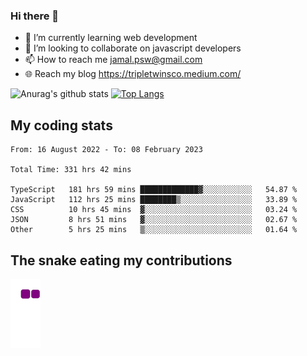 ### Hi there 👋

<!--
**padepokanpenguin/padepokanpenguin** is a ✨ _special_ ✨ repository because its `README.md` (this file) appears on your GitHub profile.
-->

- 🌱 I’m currently learning  web development
- 👯 I’m looking to collaborate on javascript developers
- 📫 How to reach me jamal.psw@gmail.com
- 🌐 Reach my blog https://tripletwinsco.medium.com/

![Anurag's github stats](https://github-readme-stats.vercel.app/api?username=padepokanpenguin&count_private=true&disable_animations=false&show_icons=true&theme=default)
[![Top Langs](https://github-readme-stats.vercel.app/api/top-langs/?username=padepokanpenguin&theme=default&layout=compact)](https://github.com/padepokanpenguin)

## My coding stats

<!--START_SECTION:waka-->

```text
From: 16 August 2022 - To: 08 February 2023

Total Time: 331 hrs 42 mins

TypeScript   181 hrs 59 mins █████████████▓░░░░░░░░░░░   54.87 %
JavaScript   112 hrs 25 mins ████████▒░░░░░░░░░░░░░░░░   33.89 %
CSS          10 hrs 45 mins  ▓░░░░░░░░░░░░░░░░░░░░░░░░   03.24 %
JSON         8 hrs 51 mins   ▓░░░░░░░░░░░░░░░░░░░░░░░░   02.67 %
Other        5 hrs 25 mins   ▒░░░░░░░░░░░░░░░░░░░░░░░░   01.64 %
```

<!--END_SECTION:waka-->


## The snake eating my contributions
![snake gif](https://github.com/padepokanpenguin/padepokanpenguin/blob/output/github-contribution-grid-snake.gif)
